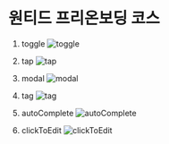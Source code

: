 # 원티드 프리온보딩 코스

1. toggle
![toggle](https://user-images.githubusercontent.com/22316798/152628094-92946e3c-13dd-49e1-99aa-9a93ee2edab3.gif)

2. tap
![tap](https://user-images.githubusercontent.com/22316798/152628303-dfcb676e-9eeb-417d-87b6-d8760a4a0bb8.gif)

3. modal
![modal](https://user-images.githubusercontent.com/22316798/152628300-ad8a5595-d11f-4af0-94c2-2d27e1580232.gif)

4. tag
![tag](https://user-images.githubusercontent.com/22316798/152628302-61874be9-e48b-49cb-a47f-306df2682987.gif)

5. autoComplete
![autoComplete](https://user-images.githubusercontent.com/22316798/152628297-1645fdce-8f37-4a04-a1c3-b2ae98bb31d2.gif)

6. clickToEdit
![clickToEdit](https://user-images.githubusercontent.com/22316798/152628299-e67c9f2b-dc0d-4c24-b312-b4f6c7be08a8.gif)
